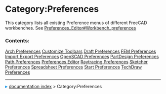 # Category:Preferences
This category lists all existing Preference menus of different FreeCAD workbenches. See [Preferences\_Editor\#Workbench\_preferences](Preferences_Editor#Workbench_preferences.md)

### Contents:

    
  [Arch Preferences](Arch_Preferences.md)               [Customize Toolbars](Customize_Toolbars.md)                 [Draft Preferences](Draft_Preferences.md)
  [FEM Preferences](FEM_Preferences.md)                 [Import Export Preferences](Import_Export_Preferences.md)   [OpenSCAD Preferences](OpenSCAD_Preferences.md)
  [PartDesign Preferences](PartDesign_Preferences.md)   [Path Preferences](Path_Preferences.md)                     [Preferences Editor](Preferences_Editor.md)
  [Raytracing Preferences](Raytracing_Preferences.md)   [Sketcher Preferences](Sketcher_Preferences.md)             [Spreadsheet Preferences](Spreadsheet_Preferences.md)
  [Start Preferences](Start_Preferences.md)             [TechDraw Preferences](TechDraw_Preferences.md)



---
![](images/Right_arrow.png) [documentation index](../README.md) > Category:Preferences
